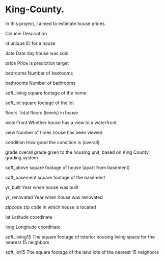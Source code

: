 # King-County.  
In this project, I aimed to estimate house prices.

Column Description

id unique ID for a house

date Date day house was sold

price Price is prediction target

bedrooms Number of bedrooms

bathrooms Number of bathrooms

sqft_living square footage of the home

sqft_lot square footage of the lot

floors Total floors (levels) in house

waterfront Whether house has a view to a waterfront

view Number of times house has been viewed

condition How good the condition is (overall)

grade overall grade given to the housing unit, based on King County grading system

sqft_above square footage of house (apart from basement)

sqft_basement square footage of the basement

yr_built Year when house was built

yr_renovated Year when house was renovated

zipcode zip code in which house is located

lat Latitude coordinate

long Longitude coordinate

sqft_living15 The square footage of interior housing living space for the nearest 15 neighbors

sqft_lot15 The square footage of the land lots of the nearest 15 neighbors

